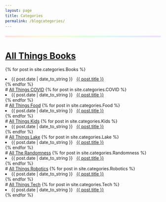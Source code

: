 ```yaml
---
layout: page
title: Categories
permalink: /blogcategories/
---
```

![rainbow](/images/SkinnyRainbow2.jpeg)
# <span style="text-decoration: underline">All Things Books</span>
{% for post in site.categories.Books %}
 <li><span>{{ post.date | date_to_string }}</span> &nbsp; <a href="{{ post.url }}">{{ post.title }}</a></li>
{% endfor %}
<br />
# <span style="text-decoration: underline">All Things COVID</span>
{% for post in site.categories.COVID %}
 <li><span>{{ post.date | date_to_string }}</span> &nbsp; <a href="{{ post.url }}">{{ post.title }}</a></li>
{% endfor %}
<br />
# <span style="text-decoration: underline">All Things Food</span>
{% for post in site.categories.Food %}
 <li><span>{{ post.date | date_to_string }}</span> &nbsp; <a href="{{ post.url }}">{{ post.title }}</a></li>
{% endfor %}
<br />
# <span style="text-decoration: underline">All Things Kids</span>
{% for post in site.categories.Kids %}
 <li><span>{{ post.date | date_to_string }}</span> &nbsp; <a href="{{ post.url }}">{{ post.title }}</a></li>
{% endfor %}
<br />
# <span style="text-decoration: underline">All Things Lake</span>
{% for post in site.categories.Lake %}
 <li><span>{{ post.date | date_to_string }}</span> &nbsp; <a href="{{ post.url }}">{{ post.title }}</a></li>
{% endfor %}
<br />
# <span style="text-decoration: underline">All The Randomness</span>
{% for post in site.categories.Randomness %}
 <li><span>{{ post.date | date_to_string }}</span> &nbsp; <a href="{{ post.url }}">{{ post.title }}</a></li>
{% endfor %}
<br />
# <span style="text-decoration: underline">All Things Robotics</span>
{% for post in site.categories.Robotics %}
 <li><span>{{ post.date | date_to_string }}</span> &nbsp; <a href="{{ post.url }}">{{ post.title }}</a></li>
{% endfor %}
<br />
# <span style="text-decoration: underline">All Things Tech</span>
{% for post in site.categories.Tech %}
 <li><span>{{ post.date | date_to_string }}</span> &nbsp; <a href="{{ post.url }}">{{ post.title }}</a></li>
{% endfor %}




